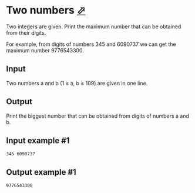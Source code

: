 # Two numbers [⬀](https://www.e-olymp.com/en/problems/2325)

Two integers are given. Print the maximum number that can be obtained from their digits.

For example, from digits of numbers 345 and 6090737 we can get the maximum number 9776543300.

## Input
Two numbers a and b (1 ≤ a, b ≤ 109) are given in one line.

## Output
Print the biggest number that can be obtained from digits of numbers a and b.

## Input example #1
```
345 6090737
```

## Output example #1
```
9776543300
```
